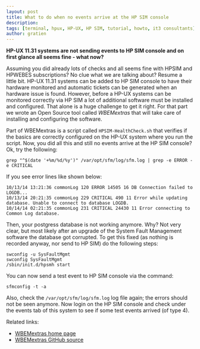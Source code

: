 ```yaml
---
layout: post
title: What to do when no events arrive at the HP SIM console
description:
tags: [terminal, hpux, HP-UX, HP SIM, tutorial, howto, it3 consultants]
author: gratien
---
```


<strong>HP-UX 11.31 systems are not sending events to HP SIM console and on first glance all seems fine - what now?</strong>

Assuming you did already lots of checks and all seems fine with HPSIM and HPWEBES subscriptions? No clue what we are talking about? Resume a little bit. HP-UX 11.31 systems can be added to HP SIM console to have their hardware monitored and automatic tickets can be generated when an hardware issue is found. However, before a HP-UX systems can be monitored correctly via HP SIM a lot of additional software must be installed and configured. That alone is a huge challenge to get it right. For that part we wrote an Open Source tool called *WBEMextras* that will take care of installing and configuring the software.

Part of WBEMextras is a script called `HPSIM-HealthCheck.sh` that verifies if the basics are correctly configured on the HP-UX system where you run the script. Now, you did all this and still no events arrive at the HP SIM console? Ok, try the following:

    grep "^$(date '+%m/%d/%y')" /var/opt/sfm/log/sfm.log | grep -e ERROR -e CRITICAL

If you see error lines like shown below:

    10/13/14 13:21:36 commonLog 120 ERROR 14505 16 DB Connection failed to LOGDB...
    10/13/14 20:21:35 commonLog 229 CRITICAL 490 11 Error while updating database. Unable to connect to database LOGDB.
    10/14/14 02:21:35 commonLog 231 CRITICAL 24430 11 Error connecting to Common Log database.

Then, your postgress database is not working anymore. Why? Not very clear, but most likely after an upgrade of the System Fault Management software the database got corrupted. To get this fixed (as nothing is recorded anyway, nor send to HP SIM) do the following steps:

    swconfig -u SysFaultMgmt
    swconfig SysFaultMgmt
    /sbin/init.d/hpsmh start

You can now send a test event to HP SIM console via the command:

    sfmconfig -t -a

Also, check the `/var/opt/sfm/log/sfm.log` log file again; the errors should not be seen anymore. Now login on the HP SIM console and check under the events tab of this system to see if some test events arrived (of type 4).

Related links:
* [WBEMextras home page](http://wbemextras.github.io/)
* [WBEMextras GitHub source](https://github.com/WBEMextras/WBEMextras)

